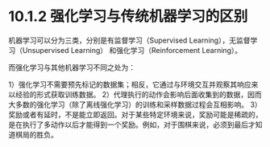 # 10.1.2 强化学习与传统机器学习的区别

机器学习可以分为三类，分别是有监督学习（Supervised Learning），无监督学习（Unsupervised Learning） 和强化学习（Reinforcement Learning）。

而强化学习与其他机器学习不同之处为：

1）强化学习不需要预先标记的数据集；相反，它通过与环境交互并观察其响应来以经验的形式获取训练数据。
2）代理执行的动作会影响后面收集到的数据，因而大多数的强化学习（除了离线强化学习）的训练和采样数据过程会互相影响。
3）奖励或者有延时，不是能立即返回。对于某些特定环境来说，奖励可能是稀疏的，是在执行了多动作以后才能得到一个奖励。例如，对于围棋来说，必须到最后才知道棋局的胜负。